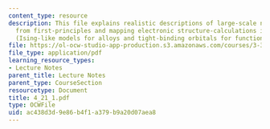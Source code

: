 ```yaml
---
content_type: resource
description: This file explains realistic descriptions of large-scale nanostructures
  from first-principles and mapping electronic structure-calculations into model Hamiltonians
  (Ising-like models for alloys and tight-binding orbitals for functionalized nanotubes).
file: https://ol-ocw-studio-app-production.s3.amazonaws.com/courses/3-320-atomistic-computer-modeling-of-materials-sma-5107-spring-2005/ac438d3d9e86b4f1a379b9a20d07aea8_4_21_1.pdf
file_type: application/pdf
learning_resource_types:
- Lecture Notes
parent_title: Lecture Notes
parent_type: CourseSection
resourcetype: Document
title: 4_21_1.pdf
type: OCWFile
uid: ac438d3d-9e86-b4f1-a379-b9a20d07aea8
---
```

